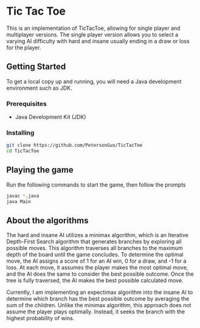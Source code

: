 # Tic Tac Toe

This is an implementation of TicTacToe, allowing for single player and multiplayer versions. The single player version allows you to select a varying AI difficulty with hard and insane usually ending in a draw or loss for the player.

## Getting Started

To get a local copy up and running, you will need a Java development environment such as JDK.

### Prerequisites

- Java Development Kit (JDK)

### Installing

```bash
git clone https://github.com/PetersonGuo/TicTacToe
cd TicTacToe
```

## Playing the game

Run the following commands to start the game, then follow the prompts
```bash
javac *.java
java Main
```

## About the algorithms
The hard and insane AI utilizes a minimax algorithm, which is an Iterative Depth-First Search algorithm that generates branches by exploring all possible moves. This algorithm traverses all branches to the maximum depth of the board until the game concludes. To determine the optimal move, the AI assigns a score of 1 for an AI win, 0 for a draw, and -1 for a loss. At each move, it assumes the player makes the most optimal move, and the AI does the same to consider the best possible outcome. Once the tree is fully traversed, the AI makes the best possible calculated move.

Currently, I am implementing an expectimax algorithm into the insane AI to determine which branch has the best possible outcome by averaging the sum of the children. Unlike the minimax algorithm, this approach does not assume the player plays optimally. Instead, it seeks the branch with the highest probability of wins.
